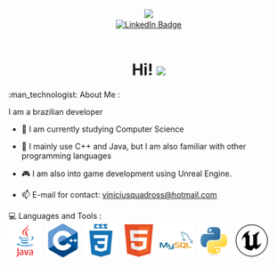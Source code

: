 <div id="header" align="center">
  <img src="https://i.giphy.com/media/v1.Y2lkPTc5MGI3NjExbWViYmRndzNzaDE2b24yMDFtd2libm9lajZoeTVsbGx5N21nNjBheiZlcD12MV9pbnRlcm5hbF9naWZfYnlfaWQmY3Q9Zw/KEYMsj2LcXzfcTP5ii/giphy.gif" width="100"/>
  <div id="badges">
    <a href="your-linkedin-URL">
      <img src="https://img.shields.io/badge/LinkedIn-blue?style=for-the-badge&logo=linkedin&logoColor=white" alt="LinkedIn Badge"/>
    </a>
    </div>
      <img src="https://komarev.com/ghpvc/?username=ViniQuadros&style=flat-square&color=blue" alt=""/>
  <h1>
    Hi!
    <img src="https://media.giphy.com/media/hvRJCLFzcasrR4ia7z/giphy.gif" width="30px"/>
  </h1>
</div>
<div id="aboutme" align="left">
  :man_technologist: About Me : <br>
  
  I am a brazilian developer 
  
- 📖 I am currently studying Computer Science

- 🔧 I mainly use C++ and Java, but I am also familiar with other programming languages

- 🎮 I am also into game development using Unreal Engine.
  
- 📫 E-mail for contact: viniciusquadross@hotmail.com
  
</div>

<div id="languages" align="left">
  💻 Languages and Tools : <br>

  <div>
    <img src="https://github.com/devicons/devicon/blob/master/icons/java/java-original-wordmark.svg" title="Java" alt="Java" width="60" height="60"/>&nbsp;
    <img src="https://github.com/devicons/devicon/blob/master/icons/cplusplus/cplusplus-original.svg" title="C++" alt="C++" width="60" height="60"/>&nbsp;
    <img src="https://github.com/devicons/devicon/blob/master/icons/css3/css3-plain-wordmark.svg"  title="CSS3" alt="CSS" width="60" height="60"/>&nbsp;
    <img src="https://github.com/devicons/devicon/blob/master/icons/html5/html5-original.svg" title="HTML5" alt="HTML" width="60" height="60"/>&nbsp;
    <img src="https://github.com/devicons/devicon/blob/master/icons/mysql/mysql-original-wordmark.svg" title="MySQL"  alt="MySQL" width="60" height="60"/>&nbsp;
    <img src="https://github.com/devicons/devicon/blob/master/icons/python/python-original.svg" title="Python"  alt="Python" width="60" height="60"/>&nbsp;
    <img src="https://github.com/devicons/devicon/blob/master/icons/unrealengine/unrealengine-original.svg" title="Unreal"  alt="Unreal" width="60" height="60"/>&nbsp;
  </div>
  <br>
</div>

<!---
ViniQuadros/ViniQuadros is a ✨ special ✨ repository because its `README.md` (this file) appears on your GitHub profile.
You can click the Preview link to take a look at your changes.
--->
